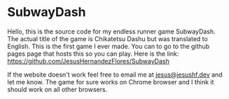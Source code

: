 # SubwayDash

Hello, this is the source code for my endless runner game SubwayDash. The actual title of the game is Chikatetsu Dashu but was translated to English. This is the first game I ever made. You can to go to the github pages page that hosts this so you can play. Here is the link: https://github.com/JesusHernandezFlores/SubwayDash

If the website doesn't work feel free to email me at jesus@jesushf.dev and let me know. The game for sure works on Chrome browser and I think it should work on all other browsers. 
